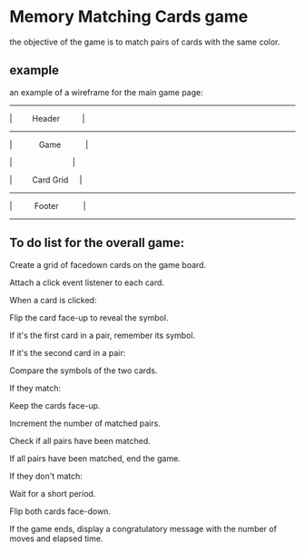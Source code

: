 # Memory Matching Cards game

the objective of the game is to match pairs of cards with the same color.

## example 

an example of a wireframe for the main game page:

-----------------------------

|                 Header                  |

-----------------------------

|                  Game                    |

|                                                  |

|               Card Grid                |

-----------------------------

|                   Footer                 |

-----------------------------

## To do list for the overall game:

Create a grid of facedown cards on the game board.

Attach a click event listener to each card.

When a card is clicked:

Flip the card face-up to reveal the symbol.

If it's the first card in a pair, remember its symbol.

If it's the second card in a pair:

Compare the symbols of the two cards.

If they match:

Keep the cards face-up.

Increment the number of matched pairs.

Check if all pairs have been matched.

If all pairs have been matched, end the game.

If they don't match:

Wait for a short period.

Flip both cards face-down.

If the game ends, display a congratulatory message with the number of moves and elapsed time.
